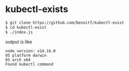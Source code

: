 # kubectl-exists

```bash
$ git clone https://github.com/benoitf/kubectl-exist
$ cd kubectl-exist
$ ./index.js
```

output is like
```
node version: v14.16.0
OS platform darwin
OS arch x64
Found kubectl command
